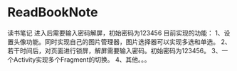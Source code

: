 # ReadBookNote
读书笔记
进入后需要输入密码解屏，初始密码为123456
目前实现的功能：
1、设置头像功能。同时实现自己的图片管理器，图片选择器可以实现多选和单选。
2、若干时间后，对页面进行锁屏，解屏需要输入密码。初始密码为123456。
3、一个Activity实现多个Fragment的切换。
4、其他。。。
